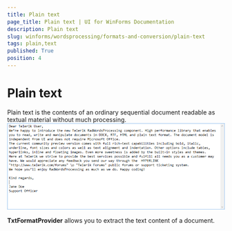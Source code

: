 ```yaml
---
title: Plain text
page_title: Plain text | UI for WinForms Documentation
description: Plain text
slug: winforms/wordsprocessing/formats-and-conversion/plain-text
tags: plain,text
published: True
position: 4
---
```


# Plain text



Plain text is the contents of an ordinary sequential document readable as textual material without much processing.
      ![wordsprocessing-formats-and-conversion-txt 001](images/wordsprocessing-formats-and-conversion-txt001.png)

__TxtFormatProvider__ allows you to extract the text content of a document.
      

